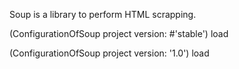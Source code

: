 Soup is a library to perform HTML scrapping.

(ConfigurationOfSoup project version: #'stable') load

(ConfigurationOfSoup project version: '1.0') load
